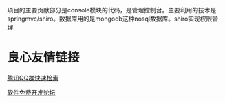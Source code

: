 项目的主要贡献部分是console模块的代码，是管理控制台。主要利用的技术是springmvc/shiro。数据库用的是mongodb这种nosql数据库。shiro实现权限管理

 # 良心友情链接

[腾讯QQ群快速检索](http://u.720life.cn/s/8cf73f7c)

[软件免费开发论坛](http://u.720life.cn/s/bbb01dc0)